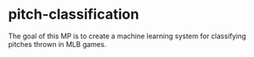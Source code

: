# pitch-classification

The goal of this MP is to create a machine learning system for classifying pitches thrown in MLB games.
